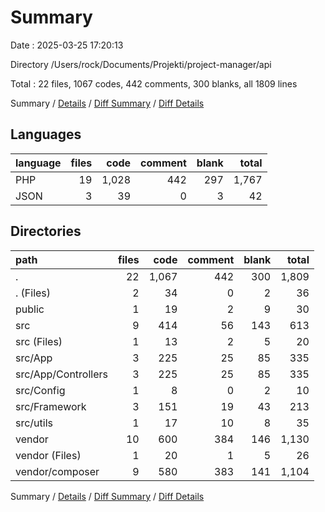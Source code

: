 # Summary

Date : 2025-03-25 17:20:13

Directory /Users/rock/Documents/Projekti/project-manager/api

Total : 22 files,  1067 codes, 442 comments, 300 blanks, all 1809 lines

Summary / [Details](details.md) / [Diff Summary](diff.md) / [Diff Details](diff-details.md)

## Languages
| language | files | code | comment | blank | total |
| :--- | ---: | ---: | ---: | ---: | ---: |
| PHP | 19 | 1,028 | 442 | 297 | 1,767 |
| JSON | 3 | 39 | 0 | 3 | 42 |

## Directories
| path | files | code | comment | blank | total |
| :--- | ---: | ---: | ---: | ---: | ---: |
| . | 22 | 1,067 | 442 | 300 | 1,809 |
| . (Files) | 2 | 34 | 0 | 2 | 36 |
| public | 1 | 19 | 2 | 9 | 30 |
| src | 9 | 414 | 56 | 143 | 613 |
| src (Files) | 1 | 13 | 2 | 5 | 20 |
| src/App | 3 | 225 | 25 | 85 | 335 |
| src/App/Controllers | 3 | 225 | 25 | 85 | 335 |
| src/Config | 1 | 8 | 0 | 2 | 10 |
| src/Framework | 3 | 151 | 19 | 43 | 213 |
| src/utils | 1 | 17 | 10 | 8 | 35 |
| vendor | 10 | 600 | 384 | 146 | 1,130 |
| vendor (Files) | 1 | 20 | 1 | 5 | 26 |
| vendor/composer | 9 | 580 | 383 | 141 | 1,104 |

Summary / [Details](details.md) / [Diff Summary](diff.md) / [Diff Details](diff-details.md)